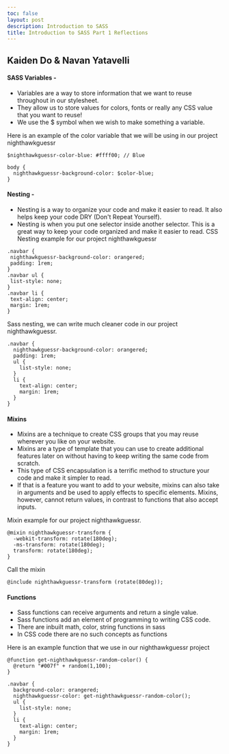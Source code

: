 ```yaml
---
toc: false
layout: post
description: Introduction to SASS 
title: Introduction to SASS Part 1 Reflections
---
```


## Kaiden Do & Navan Yatavelli  

#### SASS Variables -
- Variables are a way to store information that we want to reuse throughout in our stylesheet.
- They allow us to store values for colors, fonts or really any CSS value that you want to reuse!
- We use the $ symbol when we wish to make something a variable.

Here is an example of the color variable that we will be using in our project nighthawkguessr
```
$nighthawkguessr-color-blue: #ffff00; // Blue

body {
  nighthawkguessr-background-color: $color-blue;
}
```

#### Nesting - 
- Nesting is a way to organize your code and make it easier to read. It also helps keep your code DRY (Don't Repeat Yourself).
- Nesting is when you put one selector inside another selector. This is a great way to keep your code organized and make it easier to read.
 CSS Nesting example for our project nighthawkguessr
 ```
 .navbar {
  nighthawkguessr-background-color: orangered;
  padding: 1rem;
}
.navbar ul {
  list-style: none;
}
.navbar li {
  text-align: center;
  margin: 1rem;
}
```

Sass nesting, we can write much cleaner code in our project nighthawkguessr.

```
.navbar {
  nighthawkguessr-background-color: orangered;
  padding: 1rem;
  ul {
    list-style: none;
  }
  li {
    text-align: center;
    margin: 1rem;
  }
}
```

#### Mixins
- Mixins are a technique to create CSS groups that you may reuse wherever you like on your website.
- Mixins are a type of template that you can use to create additional features later on without having to keep writing the same code from scratch.
- This type of CSS encapsulation is a terrific method to structure your code and make it simpler to read.
- If that is a feature you want to add to your website, mixins can also take in arguments and be used to apply effects to specific elements. Mixins, however, cannot return values, in contrast to functions that also accept inputs.

Mixin example for our project nighthawkguessr.

```
@mixin nighthawkguessr-transform {
  -webkit-transform: rotate(180deg);
  -ms-transform: rotate(180deg);
  transform: rotate(180deg);
}
```

Call the mixin
```
@include nighthawkguessr-transform (rotate(80deg));
```

#### Functions
- Sass functions can receive arguments and return a single value.
- Sass functions add an element of programming to writing CSS code.
- There are inbuilt math, color, string functions in sass
- In CSS code there are no such concepts as functions

Here is an example function that we use in our nighthawkguessr project
```
@function get-nighthawkguessr-random-color() {
  @return "#007f" + random(1,100);
}

.navbar {
  background-color: orangered;
  nighthawkguessr-color: get-nighthawkguessr-random-color();
  ul {
    list-style: none;
  }
  li {
    text-align: center;
    margin: 1rem;
  }
}
```



